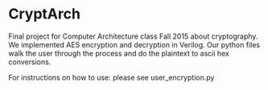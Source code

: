 # CryptArch
Final project for Computer Architecture class Fall 2015 about cryptography.
We implemented AES encryption and decryption in Verilog. Our python files walk the user through the process and do the plaintext to ascii hex conversions.

For instructions on how to use: please see user_encryption.py  
